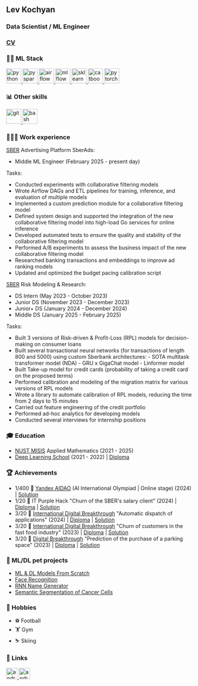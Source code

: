 ## Lev Kochyan
### Data Scientist / ML Engineer
</a>

### [CV](https://drive.google.com/file/d/16vga45GRKijpymcJ1en2OzfxSro_X0HA/view?usp=sharing)
</a>

### 🤹🏽 ML Stack
<p align="left"> 
  <a href="https://www.python.org" target="_blank"> 
    <img src="https://upload.wikimedia.org/wikipedia/commons/thumb/c/c3/Python-logo-notext.svg/1869px-Python-logo-notext.svg.png" alt="python" height="40"/>
  </a>

  <a href="https://spark.apache.org/docs/latest/api/python/index.html" target="_blank">
    <img src="https://upload.wikimedia.org/wikipedia/commons/thumb/f/f3/Apache_Spark_logo.svg/2560px-Apache_Spark_logo.svg.png" alt="pyspark" height="40"/>
  </a>

  <a href="https://airflow.apache.org/" target="_blank">
    <img src="https://upload.wikimedia.org/wikipedia/commons/thumb/d/de/AirflowLogo.png/1600px-AirflowLogo.png" alt="airflow" height="40"/>
  </a>

  <a href="https://mlflow.org/" target="_blank">
    <img src="https://mlflow.org/img/mlflow-black.svg" alt="mlflow" height="40"/>
  </a>

  <a href="https://scikit-learn.org/stable/" target="_blank"> 
    <img src="https://upload.wikimedia.org/wikipedia/commons/thumb/0/05/Scikit_learn_logo_small.svg/223px-Scikit_learn_logo_small.svg.png" alt="sklearn" height="40"/>
  </a>

  <a href="https://catboost.ai/" target="_blank"> 
    <img src="https://upload.wikimedia.org/wikipedia/commons/thumb/c/cc/CatBoostLogo.png/120px-CatBoostLogo.png" alt="catboost" height="40"/>
  </a>
  
  <a href="https://pytorch.org/" target="_blank"> 
    <img src="https://upload.wikimedia.org/wikipedia/commons/thumb/1/10/PyTorch_logo_icon.svg/992px-PyTorch_logo_icon.svg.png?20200318225611" alt="pytorch" height="40"/>
  </a>
  
</p>
  
### 📊 Other skills
  
  <a href="https://git-scm.com/" target="_blank"> 
    <img src="https://upload.wikimedia.org/wikipedia/commons/thumb/e/e0/Git-logo.svg/288px-Git-logo.svg.png" alt="git" height="40"/>
  </a>
  
  <a href="https://www.gnu.org/savannah-checkouts/gnu/bash/manual/bash.html" target="_blank"> 
    <img src="https://upload.wikimedia.org/wikipedia/commons/thumb/4/4b/Bash_Logo_Colored.svg/2048px-Bash_Logo_Colored.svg.png" alt="bash" height="40"/>
  </a>

### 👨🏻‍💻 Work experience

[SBER](https://www.sberbank.ru) Advertising Platform SberAds:
* Middle ML Engineer (February 2025 - present day)

Tasks:
- Conducted experiments with collaborative filtering models
- Wrote Airflow DAGs and ETL pipelines for training, inference, and evaluation of multiple models
- Implemented a custom prediction module for a collaborative filtering model
- Defined system design and supported the integration of the new collaborative filtering model into high-load Go services for online inference
- Developed automated tests to ensure the quality and stability of the collaborative filtering model
- Performed A/B experiments to assess the business impact of the new collaborative filtering model
- Researched banking transactions and embeddings to improve ad ranking models
- Updated and optimized the budget pacing calibration script

[SBER](https://www.sberbank.ru) Risk Modeling & Research:
* DS Intern (May 2023 - October 2023)
* Junior DS (November 2023 - December 2023) 
* Junior+ DS (January 2024 - December 2024)
* Middle DS (January 2025 - February 2025)

Tasks:
- Built 3 versions of Risk-driven \& Profit-Loss (RPL) models for decision-making on consumer loans
- Built several transactional neural networks (for transactions of length 800 and 5000) using custom Sberbank architectures:
        - SOTA multitask transformer model (NDA)
        - GRU x GigaChat model
        - Linformer model
- Built Take-up model for credit cards (probability of taking a credit card on the proposed terms)
- Performed calibration and modeling of the migration matrix for various versions of RPL models
- Wrote a library to automate calibration of RPL models, reducing the time from 2 days to 15 minutes
- Carried out feature engineering of the credit portfolio
- Performed ad-hoc analytics for developing models
- Conducted several interviews for internship positions

### 🎓 Education
* [NUST MISIS](https://misis.ru) Applied Mathematics (2021 - 2025)
* [Deep Learning School](https://dls.samcs.ru/) (2021 - 2022) | [Diploma](https://drive.google.com/file/d/1Ru6VRlJSXV4j530yw1Y-IlVPEVgy9ya_/view?usp=share_link)

### 🏆 Achievements
* 1/400 🥇 [Yandex AIDAO](https://education.yandex.ru/aidao) (AI International Olympiad | Online stage) (2024) | [Solution](https://github.com/incllude/AIDAO24)
* 1/20 🥇 IT Purple Hack "Churn of the SBER's salary client" (2024) | [Diploma](https://drive.google.com/file/d/1MA6gHccaXQbZDweaPibx3QsDZj3eTWFG/view?usp=sharing) | [Solution](https://github.com/KochyanLV/It_Purple_Hack)
* 3/20 🥉 [International Digital Breakthrough](https://hacks-ai.ru/) "Automatic dispatch of applications" (2024) | [Diploma](https://drive.google.com/file/d/1oFVTSZmcsAHiHPQ8PZ20iLQNa8Xs252f/view?usp=sharing) | [Solution](https://github.com/KochyanLV/CP_International)
* 3/20 🥉 [International Digital Breakthrough](https://hacks-ai.ru/) "Churn of customers in the fast food industry" (2023) | [Diploma](https://drive.google.com/file/d/184WJa_VcE31BYuchuT1YG__AmlHBQ9Tb/view?usp=sharing) | [Solution](https://github.com/KochyanLV/International_DigitalBreakthtough_BK)
* 3/20 🥉 [Digital Breakthrough](https://hacks-ai.ru/) "Prediction of the purchase of a parking space" (2023) | [Diploma](https://drive.google.com/file/d/1uxLFrAnh6MvEnr-5OvDvA2UIfcNTWa_E/view?usp=sharing) | [Solution](https://github.com/KochyanLV/Digital_Breakthrough)

### 🐶 ML/DL pet projects
* [ML & DL Models From Scratch](https://github.com/KochyanLV/Machine-Learning-Models)
* [Face Recognition](https://github.com/KochyanLV/Face-Recognition-Project/blob/main/project_face_recognition.ipynb)
* [RNN Name Generator](https://github.com/KochyanLV/Machine-Learning-Models/blob/main/DL/RNN_Name_Generator.ipynb)
* [Semantic Segmentation of Cancer Cells](https://github.com/KochyanLV/semantic-segmentation/blob/main/semantic-segmentation.ipynb)

### 🎲 Hobbies
* ⚽ Football
* 🏋️ Gym
* ⛷️ Skiing

### 🔗 Links
<p align="left"> 
  <a href="https://www.linkedin.com/in/kochyanlv/" target="_blank"> 
    <img src="https://upload.wikimedia.org/wikipedia/commons/thumb/c/ca/LinkedIn_logo_initials.png/800px-LinkedIn_logo_initials.png" alt="android" width="30" height="30"/> 
  </a>
  <a href="https://t.me/kochyanlv" target="_blank"> 
    <img src="https://upload.wikimedia.org/wikipedia/commons/thumb/8/82/Telegram_logo.svg/1024px-Telegram_logo.svg.png" alt="android" width="30" height="30"/> 
  </a>
</p>
